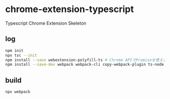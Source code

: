# chrome-extension-typescript

Typescript Chrome Extension Skeleton

## log

```bash
npm init
npx tsc --init
npm install --save webextension-polyfill-ts # Chrome APIでPromiseを使えるpolyfill
npm install --save-dev webpack webpack-cli copy-webpack-plugin ts-node ts-loader @types/webpack @types/copy-webpack-plugin
```

## build

`npx webpack`

